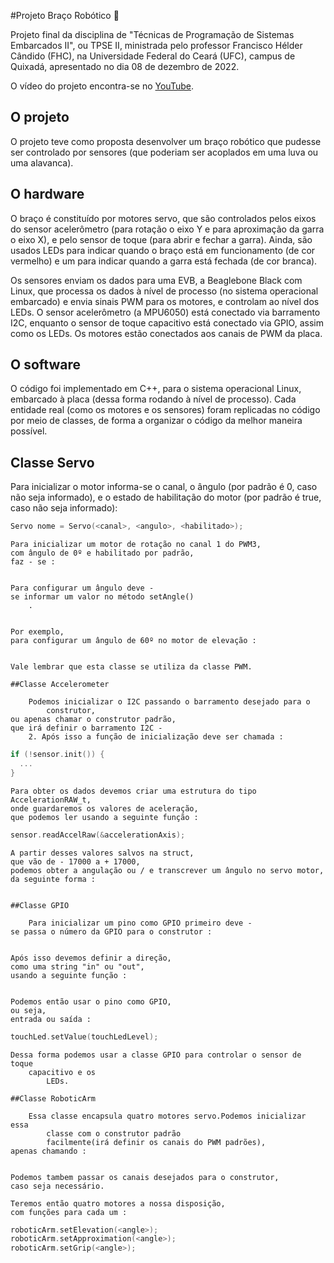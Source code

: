 #Projeto Braço Robótico 🤖

Projeto final da disciplina de "Técnicas de Programação de Sistemas Embarcados II", ou TPSE II, ministrada pelo professor Francisco Hélder Cândido (FHC), na Universidade Federal do Ceará (UFC), campus de Quixadá, apresentado no dia 08 de dezembro de 2022.

O vídeo do projeto encontra-se no <a href="https://www.youtube.com/watch?v=x9LftPXqS44">YouTube</a>.

## O projeto

O projeto teve como proposta desenvolver um braço robótico que pudesse ser controlado por sensores (que poderiam ser acoplados em uma luva ou uma alavanca). 

## O hardware

O braço é constituído por motores servo, que são controlados pelos eixos do sensor acelerômetro (para rotação o eixo Y e para aproximação da garra o eixo X), e pelo sensor de toque (para abrir e fechar a garra). Ainda, são usados LEDs para indicar quando o braço está em funcionamento (de cor vermelho) e um para indicar quando a garra está fechada (de cor branca).

Os sensores enviam os dados para uma EVB, a Beaglebone Black com Linux, que processa os dados à nível de processo (no sistema operacional embarcado) e envia sinais PWM para os motores, e controlam ao nível dos LEDs. O sensor acelerômetro (a MPU6050) está conectado via barramento I2C, enquanto o sensor de toque capacitivo está conectado via GPIO, assim como os LEDs. Os motores estão conectados aos canais de PWM da placa.

## O software

O código foi implementado em C++, para o sistema operacional Linux, embarcado à placa (dessa forma rodando à nível de processo). Cada entidade real (como os motores e os sensores) foram replicadas no código por meio de classes, de forma a organizar o código da melhor maneira possível. 

## Classe Servo
  
  Para inicializar o motor informa-se o canal, o ângulo (por padrão é 0, caso não seja informado), e o estado de habilitação do motor (por padrão é true, caso não seja informado):

```c++
Servo nome = Servo(<canal>, <angulo>, <habilitado>);
```

    Para inicializar um motor de rotação no canal 1 do PWM3,
    com ângulo de 0º e habilitado por padrão,
    faz - se :

```c++ Servo rotationServo = Servo(kPWM3_CHANNEL_1);
```

    Para configurar um ângulo deve -
    se informar um valor no método setAngle()
        .

```c++ elevationServo.setAngle(<angulo>);
```

    Por exemplo,
    para configurar um ângulo de 60º no motor de elevação :

```c++ elevationServo.setAngle(60);
```

    Vale lembrar que esta classe se utiliza da classe PWM.

    ##Classe Accelerometer

        Podemos inicializar o I2C passando o barramento desejado para o
            construtor,
    ou apenas chamar o construtor padrão,
    que irá definir o barramento I2C -
        2. Após isso a função de inicialização deve ser chamada :

```c++ Accelerometer sensor = Accelerometer();
if (!sensor.init()) {
  ...
}
```

    Para obter os dados devemos criar uma estrutura do tipo AccelerationRAW_t,
    onde guardaremos os valores de aceleração,
    que podemos ler usando a seguinte função :

```c++ AccelerationRAW_t accelerationAxis;
sensor.readAccelRaw(&accelerationAxis);
```

    A partir desses valores salvos na struct,
    que vão de - 17000 a + 17000,
    podemos obter a angulação ou / e transcrever um ângulo no servo motor,
    da seguinte forma : 

```c++ int angleY = map(accelerationAxis.x, -17000, 17000, 180, 0);
```

    ##Classe GPIO

        Para inicializar um pino como GPIO primeiro deve -
    se passa o número da GPIO para o construtor :

```c++ GPIO nome = GPIO(<numero>);
```

    Após isso devemos definir a direção,
    como uma string "in" ou "out",
    usando a seguinte função :

```c++ touchSensor.setDirection(<direcao>);
```

    Podemos então usar o pino como GPIO,
    ou seja,
    entrada ou saída :

```c++ bool touchSensorLevel = touchSensor.getValue();
touchLed.setValue(touchLedLevel);
```

    Dessa forma podemos usar a classe GPIO para controlar o sensor de toque
        capacitivo e os
            LEDs.

    ##Classe RoboticArm

        Essa classe encapsula quatro motores servo.Podemos inicializar essa
            classe com o construtor padrão
            facilmente(irá definir os canais do PWM padrões),
    apenas chamando :

```c++ RoboticArm roboticArm = RoboticArm();
```

    Podemos tambem passar os canais desejados para o construtor,
    caso seja necessário.

    Teremos então quatro motores a nossa disposição,
    com funções para cada um :

```c++ roboticArm.setRotation(<angle>);
roboticArm.setElevation(<angle>);
roboticArm.setApproximation(<angle>);
roboticArm.setGrip(<angle>);
```
